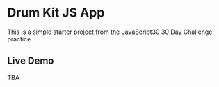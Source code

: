# Drum Kit JS App

This is a simple starter project from the JavaScript30 30 Day Challenge practice

## Live Demo
TBA
